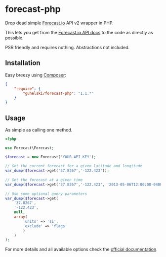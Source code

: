 forecast-php
============

Drop dead simple [Forecast.io](http://forecast.io) API v2 wrapper in PHP.

This lets you get from the [Forecast.io API docs](https://developer.forecast.io/docs/v2) to the code as directly as possible.

PSR friendly and requires nothing. Abstractions not included.

Installation
------------

Easy breezy using [Composer](http://getcomposer.org):
```json
{
    "require": {
        "guhelski/forecast-php": "1.1.*"
    }
}
```

Usage
-----

As simple as calling one method.
```php
<?php

use Forecast\Forecast;

$forecast = new Forecast('YOUR_API_KEY');
  
// Get the current forecast for a given latitude and longitude
var_dump($forecast->get('37.8267','-122.423'));
  
// Get the forecast at a given time
var_dump($forecast->get('37.8267','-122.423', '2013-05-06T12:00:00-0400'));
  
// Use some optional query parameters
var_dump($forecast->get(
    '37.8267',
    '-122.423',
    null,
    array(
        'units' => 'si',
        'exclude' => 'flags'
        )
    )
);
 ```
 
 For more details and all available options check the [official documentation](https://developer.forecast.io/docs/v2).
